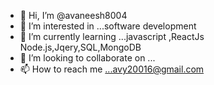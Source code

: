 - 👋 Hi, I’m @avaneesh8004
- 👀 I’m interested in ...software development
- 🌱 I’m currently learning ...javascript ,ReactJs Node.js,Jqery,SQL,MongoDB 
- 💞️ I’m looking to collaborate on ...
- 📫 How to reach me ...avy20016@gmail.com

<!---
avaneesh8004/avaneesh8004 is a ✨ special ✨ repository because its `README.md` (this file) appears on your GitHub profile.
You can click the Preview link to take a look at your changes.
--->
